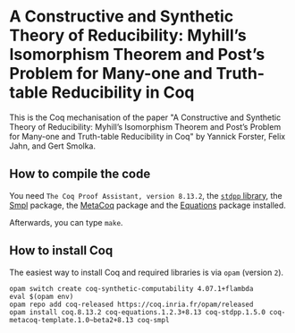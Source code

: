 # A Constructive and Synthetic Theory of Reducibility: Myhill’s Isomorphism Theorem and Post’s Problem for Many-one and Truth-table Reducibility in Coq

This is the Coq mechanisation of the paper "A Constructive and Synthetic Theory of Reducibility: Myhill’s Isomorphism Theorem and Post’s Problem for Many-one and Truth-table Reducibility in Coq" by Yannick Forster, Felix Jahn, and Gert Smolka.

## How to compile the code

You need `The Coq Proof Assistant, version 8.13.2`, the [`stdpp` library](https://gitlab.mpi-sws.org/iris/stdpp), the [Smpl](https://github.com/uds-psl/smpl) package, the [MetaCoq](metacoq.github.io/) package and the [Equations](https://mattam82.github.io/Coq-Equations/) package installed.

Afterwards, you can type `make`.

## How to install Coq

The easiest way to install Coq and required libraries is via `opam` (version `2`).
```
opam switch create coq-synthetic-computability 4.07.1+flambda
eval $(opam env)
opam repo add coq-released https://coq.inria.fr/opam/released
opam install coq.8.13.2 coq-equations.1.2.3+8.13 coq-stdpp.1.5.0 coq-metacoq-template.1.0~beta2+8.13 coq-smpl
```
